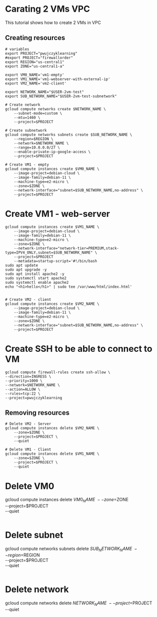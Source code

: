 # Carating 2 VMs VPC
This tutorial shows how to create 2 VMs in VPC 

## Creating resources

```
# variables
export PROJECT="pwujczyklearning"
#export PROJECT="firewallorder"
export REGION="us-central1"
export ZONE="us-central1-a"

export VM0_NAME='vm1-empty'
export VM1_NAME='vm1-webserver-with-external-ip'
export VM2_NAME='vm2-client'

export NETWORK_NAME="$USER-2vm-test"
export SUB_NETWORK_NAME="$USER-2vm-test-subnetwork"
```


```
# Create network
gcloud compute networks create $NETWORK_NAME \
    --subnet-mode=custom \
    --mtu=1460 \
    --project=$PROJECT
```
```
# Create subnetwork
gcloud compute networks subnets create $SUB_NETWORK_NAME \
    --region=$REGION \
    --network=$NETWORK_NAME \
    --range=10.0.0.0/27 \
    --enable-private-ip-google-access \
    --project=$PROJECT
```
```
# Create VM1 - empty
gcloud compute instances create $VM0_NAME \
    --image-project=debian-cloud \
    --image-family=debian-11 \
    --machine-type=e2-micro \
    --zone=$ZONE \
    --network-interface="subnet=$SUB_NETWORK_NAME,no-address" \
    --project=$PROJECT 
```


# Create VM1 - web-server
```
gcloud compute instances create $VM1_NAME \
    --image-project=debian-cloud \
    --image-family=debian-11 \
    --machine-type=e2-micro \
    --zone=$ZONE \
    --network-interface="network-tier=PREMIUM,stack-type=IPV4_ONLY,subnet=$SUB_NETWORK_NAME" \
    --project=$PROJECT 
    --metadata=startup-script='#!/bin/bash
sudo apt update
sudo apt upgrade -y
sudo apt install apache2 -y
sudo systemctl start apache2
sudo systemctl enable apache2
echo "<h1>hello</h1>" | sudo tee /var/www/html/index.html'


```

```
# Create VM2 - client
gcloud compute instances create $VM2_NAME \
    --image-project=debian-cloud \
    --image-family=debian-11 \
    --machine-type=e2-micro \
    --zone=$ZONE \
    --network-interface="subnet=$SUB_NETWORK_NAME,no-address" \
    --project=$PROJECT 
```

# Create SSH to be able to connect to VM
```
gcloud compute firewall-rules create ssh-allow \
--direction=INGRESS \
--priority=1000 \
--network=$NETWORK_NAME \
--action=ALLOW \
--rules=tcp:22 \
--project=pwujczyklearning 
```
## Removing resources



```
# Delete VM2 - Server
gcloud compute instances delete $VM2_NAME \
    --zone=$ZONE \
    --project=$PROJECT \
    --quiet
```
```
# Delete VM1 - Client
gcloud compute instances delete $VM1_NAME \
    --zone=$ZONE \
    --project=$PROJECT \
    --quiet
```
# Delete VM0 
gcloud compute instances delete $VM0_NAME \
    --zone=$ZONE \
    --project=$PROJECT \
    --quiet
```

```
# Delete subnet
gcloud compute networks subnets delete $SUB_NETWORK_NAME \
    --region=$REGION \
    --project=$PROJECT \
    --quiet
```
```
# Delete network
gcloud compute networks delete $NETWORK_NAME \
    --project=$PROJECT \
    --quiet
```